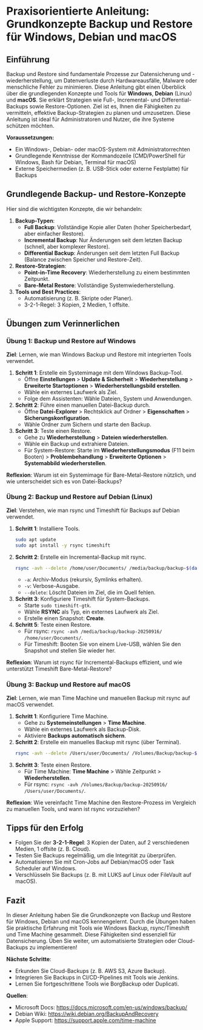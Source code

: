 # Praxisorientierte Anleitung: Grundkonzepte Backup und Restore für Windows, Debian und macOS

## Einführung
Backup und Restore sind fundamentale Prozesse zur Datensicherung und -wiederherstellung, um Datenverluste durch Hardwareausfälle, Malware oder menschliche Fehler zu minimieren. Diese Anleitung gibt einen Überblick über die grundlegenden Konzepte und Tools für **Windows**, **Debian** (Linux) und **macOS**. Sie erklärt Strategien wie Full-, Incremental- und Differential-Backups sowie Restore-Optionen. Ziel ist es, Ihnen die Fähigkeiten zu vermitteln, effektive Backup-Strategien zu planen und umzusetzen. Diese Anleitung ist ideal für Administratoren und Nutzer, die ihre Systeme schützen möchten.

**Voraussetzungen:**
- Ein Windows-, Debian- oder macOS-System mit Administratorrechten
- Grundlegende Kenntnisse der Kommandozeile (CMD/PowerShell für Windows, Bash für Debian, Terminal für macOS)
- Externe Speichermedien (z. B. USB-Stick oder externe Festplatte) für Backups

## Grundlegende Backup- und Restore-Konzepte
Hier sind die wichtigsten Konzepte, die wir behandeln:

1. **Backup-Typen**:
   - **Full Backup**: Vollständige Kopie aller Daten (hoher Speicherbedarf, aber einfacher Restore).
   - **Incremental Backup**: Nur Änderungen seit dem letzten Backup (schnell, aber komplexer Restore).
   - **Differential Backup**: Änderungen seit dem letzten Full Backup (Balance zwischen Speicher und Restore-Zeit).
2. **Restore-Strategien**:
   - **Point-in-Time Recovery**: Wiederherstellung zu einem bestimmten Zeitpunkt.
   - **Bare-Metal Restore**: Vollständige Systemwiederherstellung.
3. **Tools und Best Practices**:
   - Automatisierung (z. B. Skripte oder Planer).
   - 3-2-1-Regel: 3 Kopien, 2 Medien, 1 offsite.

## Übungen zum Verinnerlichen

### Übung 1: Backup und Restore auf Windows
**Ziel**: Lernen, wie man Windows Backup und Restore mit integrierten Tools verwendet.

1. **Schritt 1**: Erstelle ein Systemimage mit dem Windows Backup-Tool.
   - Öffne **Einstellungen** > **Update & Sicherheit** > **Wiederherstellung** > **Erweiterte Startoptionen** > **Wiederherstellungsbild erstellen**.
   - Wähle ein externes Laufwerk als Ziel.
   - Folge dem Assistenten: Wähle Dateien, System und Anwendungen.
2. **Schritt 2**: Führe einen manuellen Datei-Backup durch.
   - Öffne **Datei-Explorer** > Rechtsklick auf Ordner > **Eigenschaften** > **Sicherungskonfiguration**.
   - Wähle Ordner zum Sichern und starte den Backup.
3. **Schritt 3**: Teste einen Restore.
   - Gehe zu **Wiederherstellung** > **Dateien wiederherstellen**.
   - Wähle ein Backup und extrahiere Dateien.
   - Für System-Restore: Starte im **Wiederherstellungsmodus** (F11 beim Booten) > **Problembehandlung** > **Erweiterte Optionen** > **Systemabbild wiederherstellen**.

**Reflexion**: Warum ist ein Systemimage für Bare-Metal-Restore nützlich, und wie unterscheidet sich es von Datei-Backups?

### Übung 2: Backup und Restore auf Debian (Linux)
**Ziel**: Verstehen, wie man rsync und Timeshift für Backups auf Debian verwendet.

1. **Schritt 1**: Installiere Tools.
   ```bash
   sudo apt update
   sudo apt install -y rsync timeshift
   ```
2. **Schritt 2**: Erstelle ein Incremental-Backup mit rsync.
   ```bash
   rsync -avh --delete /home/user/Documents/ /media/backup/backup-$(date +%Y%m%d)
   ```
   - `-a`: Archiv-Modus (rekursiv, Symlinks erhalten).
   - `-v`: Verbose-Ausgabe.
   - `--delete`: Löscht Dateien im Ziel, die im Quell fehlen.
3. **Schritt 3**: Konfiguriere Timeshift für System-Backups.
   - Starte `sudo timeshift-gtk`.
   - Wähle **RSYNC** als Typ, ein externes Laufwerk als Ziel.
   - Erstelle einen Snapshot: **Create**.
4. **Schritt 5**: Teste einen Restore.
   - Für rsync: `rsync -avh /media/backup/backup-20250916/ /home/user/Documents/`.
   - Für Timeshift: Booten Sie von einem Live-USB, wählen Sie den Snapshot und stellen Sie wieder her.

**Reflexion**: Warum ist rsync für Incremental-Backups effizient, und wie unterstützt Timeshift Bare-Metal-Restore?

### Übung 3: Backup und Restore auf macOS
**Ziel**: Lernen, wie man Time Machine und manuellen Backup mit rsync auf macOS verwendet.

1. **Schritt 1**: Konfiguriere Time Machine.
   - Gehe zu **Systemeinstellungen** > **Time Machine**.
   - Wähle ein externes Laufwerk als Backup-Disk.
   - Aktiviere **Backups automatisch sichern**.
2. **Schritt 2**: Erstelle ein manuelles Backup mit rsync (über Terminal).
   ```bash
   rsync -avh --delete /Users/user/Documents/ /Volumes/Backup/backup-$(date +%Y%m%d)
   ```
3. **Schritt 3**: Teste einen Restore.
   - Für Time Machine: **Time Machine** > Wähle Zeitpunkt > **Wiederherstellen**.
   - Für rsync: `rsync -avh /Volumes/Backup/backup-20250916/ /Users/user/Documents/`.

**Reflexion**: Wie vereinfacht Time Machine den Restore-Prozess im Vergleich zu manuellen Tools, und wann ist rsync vorzuziehen?

## Tipps für den Erfolg
- Folgen Sie der **3-2-1-Regel**: 3 Kopien der Daten, auf 2 verschiedenen Medien, 1 offsite (z. B. Cloud).
- Testen Sie Backups regelmäßig, um die Integrität zu überprüfen.
- Automatisieren Sie mit Cron-Jobs auf Debian/macOS oder Task Scheduler auf Windows.
- Verschlüsseln Sie Backups (z. B. mit LUKS auf Linux oder FileVault auf macOS).

## Fazit
In dieser Anleitung haben Sie die Grundkonzepte von Backup und Restore für Windows, Debian und macOS kennengelernt. Durch die Übungen haben Sie praktische Erfahrung mit Tools wie Windows Backup, rsync/Timeshift und Time Machine gesammelt. Diese Fähigkeiten sind essenziell für Datensicherung. Üben Sie weiter, um automatisierte Strategien oder Cloud-Backups zu implementieren!

**Nächste Schritte**:
- Erkunden Sie Cloud-Backups (z. B. AWS S3, Azure Backup).
- Integrieren Sie Backups in CI/CD-Pipelines mit Tools wie Jenkins.
- Lernen Sie fortgeschrittene Tools wie BorgBackup oder Duplicati.

**Quellen**:
- Microsoft Docs: https://docs.microsoft.com/en-us/windows/backup/
- Debian Wiki: https://wiki.debian.org/BackupAndRecovery
- Apple Support: https://support.apple.com/time-machine